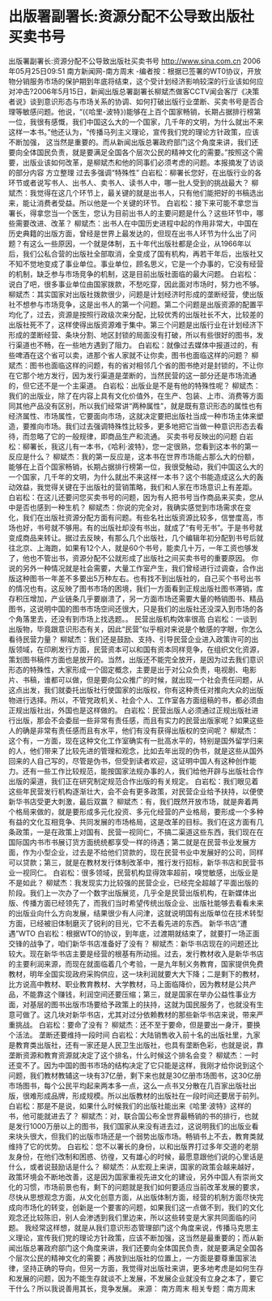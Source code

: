 # 出版署副署长:资源分配不公导致出版社买卖书号

出版署副署长:资源分配不公导致出版社买卖书号
http://www.sina.com.cn 2006年05月25日09:51 南方新闻网-南方周末
-编者按：根据已签署的WT0协议，开放物分销服务市场的保护期到年底将结束，这个受计划经济影响较深的行业该如何应对冲击?2006年5月15日，新闻出版总署副署长柳斌杰做客CCTV闻会客厅《决策者说》谈到意识形态与市场关系的协调、如何打破出版行业垄断、买卖书号是否合理等敏感问题。他说，“(《哈里-波特》)能够在上百个国家畅销，长期占据排行榜第一位，我很有感慨，我们中国这么大的一个国家，几千年的文明，为什么就出不来这样一本书。”他还认为，“传播马列主义理论，宣传我们党的理论方针政策，应该不断加强，
这当然是重要的。而从新闻出版总署政府部门这个角度来讲，我们还要向全体国民负责，就是要满足全国各个层次公民的精神文化的需要。”按照这个需要，出版业该如何改革，是柳斌杰和他的同事们必须考虑的问题。本报摘发了访谈的部分内容
  方立整理
过去多强调“特殊性”
白岩松：柳署长您好，在出版行业的各环节或者说写书人、出书人、卖书人、读书人中，哪一批人受到的挑战最大？
柳斌杰：我觉得在这几个环节上，最关键的就是出书人，只有他们能把好的书稿选出来，能让消费者受益。所以他是一个关键的环节。
白岩松：接下来可能不拿您当署长，得拿您当一个医生，您认为目前出书人的主要问题是什么？这些环节中，哪些需要改进、改革？
柳斌杰：出书人在中国历史进程中起的作用非常大，中国在历史典籍的出版方面，曾经是世界上最发达的，但现在出书人环节为什么出了问题？有这么一些原因，一个就是体制，五十年代出版社都是企业，从1966年以后，我们公私合营的出版社全部取消，全变成了国有机构，再若干年后，出版社又不知不觉地变成了事业单位。事业单位，顾名思义，它是一个办事的，它没有经营的机制，缺乏参与市场竞争的机制，这是目前出版社面临的最大问题。
白岩松：说白了吧，很多事业单位由国家拨款，不愁吃穿，因此面对市场时，努力也不够。
柳斌杰：其实国家对出版社拨款很少，问题是计划经济时形成的垄断经营，使出版社不想参与市场竞争，这是出书人的第一个问题。第二个问题是出版资源的配置平均化了，过去，资源是按照行政级次来分配，比较优秀的出版社长不大，比较差的出版社死不了，这样使得出版资源难于集中。第三个问题是出版行业在计划经济下形成的垄断经营、条块分割、地区封锁的局面没有打破，所以有些很好的图书，发行渠道也不畅，在一些地方遇到了阻力。
白岩松：就像过去媒体中报道过的，有些啤酒在这个省可以卖，进那个省人家就不让你卖，图书也面临这样的问题？
柳斌杰：图书也面临这样的问题，有的省对相邻几个省的图书绝对是封锁的，不让你在它那个地方发行，因为发行渠道是垄断的，当然民营的这一部分还是市场流通的，但它还不是一个主渠道。
白岩松：出版业是不是有他的特殊性呢？
柳斌杰：我们的出版业，除了在内容上具有文化价值外，在生产、包装、上市、消费等方面同其他产品没有区别，所以我们经常讲“两种属性”，就是既有意识形态的属性也有经济属性、市场属性，它要面向市场，这就决定要把出版社当成一种市场主体来塑造，要推向市场。我们过去强调特殊性比较多，更多地把它当做一种意识形态去看待，而忽略了它的一般规律，即商品生产和流通。
买卖书号反映出的问题
白岩松：柳署长，我这儿有一本书，《哈利·波特》，您一定很熟，您看到这本书的第一反应是什么？
柳斌杰：我的第一反应是，这本书在世界市场能占那么大的份额，能够在上百个国家畅销，长期占据排行榜第一位，我很受触动，我们中国这么大的一个国家，几千年的文明，为什么就出不来这样一本书？这个书能造成这么大的轰动效益，我觉得关键在于出版社的营销策略，我们和人家在市场意识上有差距。
白岩松：在这儿还要问您买卖书号的问题，因为有人把书号当作商品来买卖，您从中是否也感到一种生机？
柳斌杰：你说的完全对，我确实感觉到市场需求在变化，我们在出版社资源分配方面有问题。有些名社出版资源比较多，信誉度高，市场也好，书号就不够用。有的出版社却没有书出，就成了“有号无书”。于是书号就变成商品来转让。据过去反映，有那么几个出版社，几个编辑年初分配到书号后就往北京、上海跑，如果有12个人，就是60个书号，能卖几十万，一年工资也够发了，他也不管出书，资源分配不公就形成了出版社之间买卖书号的重要原因。
你说的另外一种情况就是社会需要，大量工作室产生，我们曾经进行过调查，合作出版这种图书一年差不多要出5万种左右。也有找不到出版社的，自己买个书号出书的情况也有。这反映了图书市场的困境，我们一方面看到正规出版社图书滞销，库存积压增加，产业链条几乎要崩溃了，另一方面市场还需要大量的畅销图书、精品图书，这说明中国的图书市场空间还很大，只是我们的出版社还没深入到市场的各个角落里去，还没有到市场上找选题。。
民营出版机构效率很高
白岩松：一谈到出版物，毕竟跟意识形态有关，因此“民营”似乎相对来说是个敏感的字眼，你怎么看待民营力量？
柳斌杰：我们还是鼓励、支持、引导民营企业进入政策许可的出版领域，在印刷发行方面，民营资本可以和国有资本同样竞争，在组织文化资源，策划图书稿件方面也是放开的。当然，出版还不能完全放开，是因为过去我们意识形态的特殊性，大家形成一个固定概念，主要是出于对公众负责，电视剧、电影片、书稿，谁都可以做，但是要向公众推广的时候，就出现一个社会责任问题，从这点出发，我们就委托出版社行使国家的出版权，你有这种责任对推向大众的出版物进行选择。所以，不管党政机关、社会个人、工作室各方面组稿的书，都必须由正规出版社出，外国也是这样做的。
白岩松：民营出版人必须通过正规出版社进行出版，那会不会委屈一些非常有责任感，而且有实力的民营出版家呢？如果这些人的确是非常有责任感而且有水平，他们有没有获得出版权的空间呢？
柳斌杰：这个有，一方面，现在这种文化工作室确实有一批高水平的，特别是国外留学归来的人，他们带来了比较先进的管理和观念，比如去年出现的伪书，就是这些从国外回来的人自己写的，尽管是伪书，但受到读者欢迎，这证明中国人有这种创作能力。还有一些工作比较规范，能按国家法规办事的人，我们给他开辟与出版社合作出版的渠道，我们正在研究制定规范合作出版的有关规定。
白岩松：我们眼见着这些年民营发行机构逐渐壮大，会不会有更多政策，对民营企业给予扶持，以便使新华书店受更大刺激，最后双赢？
柳斌杰：有，我们既然开放市场，就是奔着两个格局来做的，就是要形成多元化投资、多元化经营的产业格局，要形成一个多种有益的文化互相竞争、共同发展的市场格局，这是改革的目标。我们在这方面有几条政策，一是在政策上对国有、民营一视同仁，不搞二渠道这些东西，我们现在在国际国内书市书展订货方面统统都享受一样的待遇；第二就是在民营书业发展方面，作为小型企业，过去是不给他们贷款的，现在民营书业中发展好的公司，同样可以贷款；第三，就是在教材发行体制改革中，推行发行招标，新华书店和民营书业一视同仁。
白岩松：很多领域，民营机构显得效率超前，嗅觉敏感，出版业是不是如此？
柳斌杰：我发现实力比较强的民营企业，已经完全超越了平面出版的阶段。我们上一次办了一个数字出版展览，几乎全是民营出版机构，在新媒体出版、传播方面已经领先了，而我们当时希望传统出版企业、出版社能够去看看未来的出版业向什么方向发展，结果很少有人问津，这就说明国有出版单位在技术转型方面，已经被旧体制磨灭了锐利的目光，它不去看先进的东西。
新华书店“遭遇”WTO
白岩松：根据WTO的协议，到年底，过渡期就结束了，就要打一场正面交锋的战争了，咱们新华书店准备好了没有？
柳斌杰：新华书店现在的问题还比较大。现在新华书店主要是经营的根基有所动摇。过去，发行教材收入是新华书店的主要利润来源，而现在就面临着几个考验，一是九年制义务教育，国家提供免费教材，明年全国实现政府采购供应，这一块利润就要大大下降；二是剩下的教材，比方说高中教材、职业教育教材、大学教材，马上面临降价，因为教材是公共产品，不能靠这个赚钱，利润空间还要压缩；第三，就是国家在举办公益性事业方面，对基层的图书出版市场要给予政策上的扶持，这就为国民服务了，也就没有生意可做了。这几块对新华书店，尤其对过分依赖教材的那些新华书店来说，带来严重挑战。
白岩松：要命了没有？
柳斌杰：还不至于要命，但是要出一身汗，要换个活法。
垄断还要维持一段时间
白岩松：大陆销售收入前十名的出版社里，九家是教育类出版社，还有一家还是人民卫生出版社，也具有垄断色彩，也就是说，靠垄断资源和教育资源就决定了这个排名，什么时候这个排名会变？
柳斌杰：一时还变不了。因为中国的图书市场的结构决定了它只能是这样，我刚才给你说到这个问题，我们教材教辅这一块有37亿册，剩下来也就是30亿册市场图书，这30亿册市场图书，每个公民平均起来两本多一点，这么一点书又分散在几百家出版社出版，很难形成品牌，形成规模。所以出版教材的出版社在一段时间还要居于前列。
白岩松：那是不是说，如果什么时候我们的出版社能出来《哈里·波特》这样的书，他可能就进去了？
柳斌杰：对，联合国公布全世界最畅销的书的排行，也就是发行1000万册以上的图书，我们国家从来没有进去过，这说明我们的出版业看来块头很大，但我们的出版市场还是一个弱势出版市场。畅销书上不去，教育类就维持了它的优势。
白岩松：您不以署长的身份，以和出版界打过多年交道的老朋友身份，在他们改制和困惑、彷徨，又有雄心的时候，最愿意跟他们说的心里话是什么，或者说鼓励话是什么？
柳斌杰：从宏观上来讲，国家的政策会越来越好，政策环境会不断地改善，这是因为国家重视先进文化的建设，另外中国人有崇尚文化的习惯，市场前景也有，剩下的问题就是我们如何要适应当前改革发展的要求，尽快从思想观念方面，从文化创意方面，从出版体制方面，经营的机制方面尽快完成向市场化的转变，创新是一个要害的问题，如果我们这一点做不到，我们的文化观念还比较陈旧，别人会渗透到我们里边来，所以这些转变是大家共同面临的问题。
我经常这样想，就是从我们意识形态管理部门这个角度来说，传播马克思主义理论，宣传我们党的理论方针政策，应该不断加强，这当然是最重要的；而从新闻出版总署政府部门这个角度来讲，我们还要向全体国民负责，就是要满足全国各个层次公民的精神文化的需要；再放到出版社的位置上，一方面是要尊重国家法律，坚持正确的导向，但另一方面，我觉得对出版社来讲，更多地考虑是如何生存和发展的问题，因为不能生存就谈不上发展，不发展企业就没有立身之本了，要它干什么？所以我说善用其长，竞争发展。 来源：
南方周末
相关专题：南方周末 

